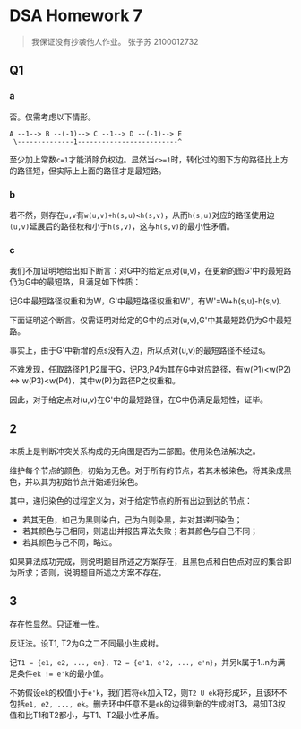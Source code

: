 # DSA Homework 7

> 我保证没有抄袭他人作业。
张子苏 2100012732

## Q1

### a

否。仅需考虑以下情形。

```
A --1--> B --(-1)--> C --1--> D --(-1)--> E
 \--------------1-------------------------^
```

至少加上常数`c=1`才能消除负权边。显然当`c>=1`时，转化过的图下方的路径比上方的路径短，但实际上上面的路径才是最短路。

### b

若不然，则存在`u,v`有`w(u,v)+h(s,u)<h(s,v)`，从而`h(s,u)`对应的路径使用边`(u,v)`延展后的路径权和小于`h(s,v)`，这与`h(s,v)`的最小性矛盾。

### c

我们不加证明地给出如下断言：对G中的给定点对(u,v)，在更新的图G'中的最短路仍为G中的最短路，且满足如下性质：

记G中最短路径权重和为W，G'中最短路径权重和W'，有W'=W+h(s,u)-h(s,v).

下面证明这个断言。仅需证明对给定的G中的点对(u,v),G'中其最短路仍为G中最短路。

事实上，由于G'中新增的点s没有入边，所以点对(u,v)的最短路径不经过s。

不难发现，任取路径P1,P2属于G，记P3,P4为其在G中对应路径，有w(P1)<w(P2) <=> w(P3)<w(P4)，其中w(P)为路径P之权重和。

因此，对于给定点对(u,v)在G'中的最短路径，在G中仍满足最短性，证毕。

## 2

本质上是判断冲突关系构成的无向图是否为二部图。使用染色法解决之。

维护每个节点的颜色，初始为无色。对于所有的节点，若其未被染色，将其染成黑色，并以其为初始节点开始递归染色。

其中，递归染色的过程定义为，对于给定节点的所有出边到达的节点：
- 若其无色，如己为黑则染白，己为白则染黑，并对其递归染色；
- 若其颜色与己相同，则退出并报告算法失败；若其颜色与自己不同；
- 若其颜色与己不同，略过。

如果算法成功完成，则说明题目所述之方案存在，且黑色点和白色点对应的集合即为所求；否则，说明题目所述之方案不存在。

## 3

存在性显然。只证唯一性。

反证法。设T1, T2为G之二不同最小生成树。

记`T1 = {e1, e2, ..., en}, T2 = {e'1, e'2, ..., e'n}`，并另k属于1..n为满足条件`ek != e'k`的最小值。

不妨假设`ek`的权值小于`e'k`，我们若将`ek`加入T2，则`T2 U ek`将形成环，且该环不包括`e1, e2, ..., ek`。删去环中任意不是`ek`的边得到新的生成树T3，易知T3权值和比T1和T2都小，与T1、T2最小性矛盾。
